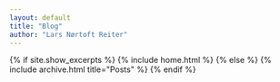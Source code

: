 ```yaml
---
layout: default
title: "Blog"
author: "Lars Nørtoft Reiter"
---
```


{% if site.show_excerpts %}
  {% include home.html %}
{% else %}
  {% include archive.html title="Posts" %}
{% endif %}
